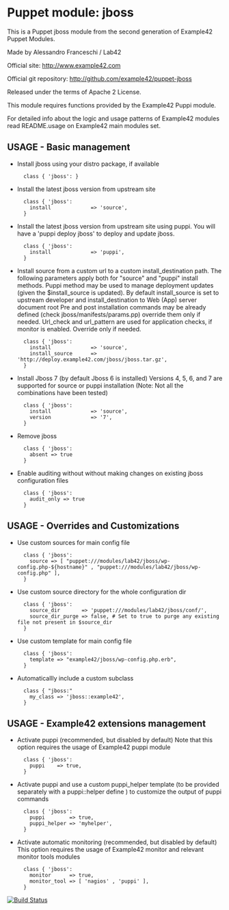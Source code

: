 # Puppet module: jboss

This is a Puppet jboss module from the second generation of Example42 Puppet Modules.

Made by Alessandro Franceschi / Lab42

Official site: http://www.example42.com

Official git repository: http://github.com/example42/puppet-jboss

Released under the terms of Apache 2 License.

This module requires functions provided by the Example42 Puppi module.

For detailed info about the logic and usage patterns of Example42 modules read README.usage on Example42 main modules set.

## USAGE - Basic management

* Install jboss using your distro package, if available

        class { 'jboss': }

* Install the latest jboss version from upstream site

        class { 'jboss':
          install             => 'source',
        }

* Install the latest jboss version from upstream site using puppi. 
  You will have a 'puppi deploy jboss' to deploy and update jboss.

        class { 'jboss':
          install             => 'puppi',
        }

* Install source from a custom url to a custom install_destination path.
  The following parameters apply both for "source" and "puppi" install methods.
  Puppi method may be used to manage deployment updates (given the $install_source is updated).
  By default install_source is set to upstream developer and install_destination to Web (App) server document root
  Pre and post installation commands may be already defined (check jboss/manifests/params.pp) override them only if needed.
  Url_check and url_pattern are used for application checks, if monitor is enabled. Override only if needed.

        class { 'jboss':
          install             => 'source',
          install_source      => 'http://deploy.example42.com/jboss/jboss.tar.gz',
        }

* Install Jboss 7 (by default Jboss 6 is installed)
  Versions 4, 5, 6, and 7 are supported for source or puppi installation
  (Note: Not all the combinations have been tested)

        class { 'jboss':
          install             => 'source',
          version             => '7',
        }

* Remove jboss

        class { 'jboss':
          absent => true
        }

* Enable auditing without without making changes on existing jboss configuration files

        class { 'jboss':
          audit_only => true
        }


## USAGE - Overrides and Customizations
* Use custom sources for main config file 

        class { 'jboss':
          source => [ "puppet:///modules/lab42/jboss/wp-config.php-${hostname}" , "puppet:///modules/lab42/jboss/wp-config.php" ], 
        }


* Use custom source directory for the whole configuration dir

        class { 'jboss':
          source_dir       => 'puppet:///modules/lab42/jboss/conf/',
          source_dir_purge => false, # Set to true to purge any existing file not present in $source_dir
        }

* Use custom template for main config file 

        class { 'jboss':
          template => "example42/jboss/wp-config.php.erb",      
        }

* Automaticallly include a custom subclass

        class { "jboss:"
          my_class => 'jboss::example42',
        }


## USAGE - Example42 extensions management 
* Activate puppi (recommended, but disabled by default)
  Note that this option requires the usage of Example42 puppi module

        class { 'jboss': 
          puppi    => true,
        }

* Activate puppi and use a custom puppi_helper template (to be provided separately with
  a puppi::helper define ) to customize the output of puppi commands 

        class { 'jboss':
          puppi        => true,
          puppi_helper => 'myhelper', 
        }

* Activate automatic monitoring (recommended, but disabled by default)
  This option requires the usage of Example42 monitor and relevant monitor tools modules

        class { 'jboss':
          monitor      => true,
          monitor_tool => [ 'nagios' , 'puppi' ],
        }


[![Build Status](https://travis-ci.org/example42/puppet-jboss.png?branch=master)](https://travis-ci.org/example42/puppet-jboss)
